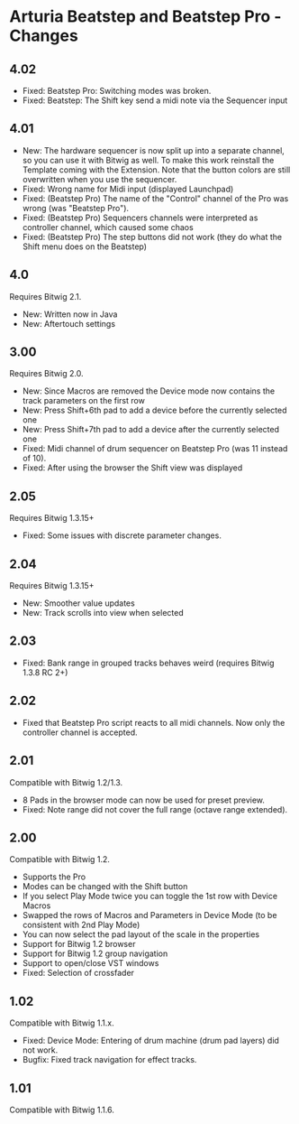 # Arturia Beatstep and Beatstep Pro - Changes

## 4.02

* Fixed: Beatstep Pro: Switching modes was broken.
* Fixed: Beatstep: The Shift key send a midi note via the Sequencer input

## 4.01

* New: The hardware sequencer is now split up into a separate channel, so you can use it with Bitwig as well. To make this work reinstall the Template coming with the Extension. Note that the button colors are still overwritten when you use the sequencer.
* Fixed: Wrong name for Midi input (displayed Launchpad)
* Fixed: (Beatstep Pro) The name of the "Control" channel of the Pro was wrong (was "Beatstep Pro").
* Fixed: (Beatstep Pro) Sequencers channels were interpreted as controller channel, which caused some chaos
* Fixed: (Beatstep Pro) The step buttons did not work (they do what the Shift menu does on the Beatstep)

## 4.0

Requires Bitwig 2.1.

* New: Written now in Java
* New: Aftertouch settings

## 3.00

Requires Bitwig 2.0.

* New: Since Macros are removed the Device mode now contains the track parameters on the first row
* New: Press Shift+6th pad to add a device before the currently selected one
* New: Press Shift+7th pad to add a device after the currently selected one
* Fixed: Midi channel of drum sequencer on Beatstep Pro (was 11 instead of 10).
* Fixed: After using the browser the Shift view was displayed

## 2.05

Requires Bitwig 1.3.15+

* Fixed: Some issues with discrete parameter changes.

## 2.04

Requires Bitwig 1.3.15+

* New: Smoother value updates
* New: Track scrolls into view when selected

## 2.03

* Fixed: Bank range in grouped tracks behaves weird (requires Bitwig 1.3.8 RC 2+)

## 2.02

* Fixed that Beatstep Pro script reacts to all midi channels. Now only the controller channel is accepted.

## 2.01

Compatible with Bitwig 1.2/1.3.

* 8 Pads in the browser mode can now be used for preset preview.
* Fixed: Note range did not cover the full range (octave range extended).

## 2.00

Compatible with Bitwig 1.2.

* Supports the Pro
* Modes can be changed with the Shift button
* If you select Play Mode twice you can toggle the 1st row with Device Macros
* Swapped the rows of Macros and Parameters in Device Mode (to be consistent with 2nd Play Mode)
* You can now select the pad layout of the scale in the properties
* Support for Bitwig 1.2 browser
* Support for Bitwig 1.2 group navigation
* Support to open/close VST windows
* Fixed: Selection of crossfader

## 1.02

Compatible with Bitwig 1.1.x.

* Fixed: Device Mode: Entering of drum machine (drum pad layers) did not work.
* Bugfix: Fixed track navigation for effect tracks.

## 1.01

Compatible with Bitwig 1.1.6.
